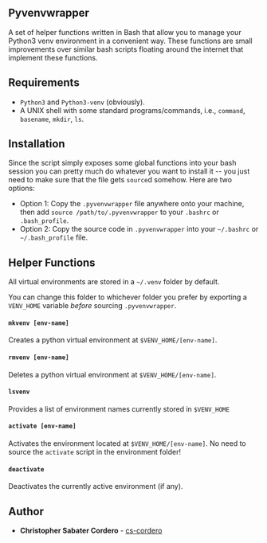 ## Pyvenvwrapper

A set of helper functions written in Bash that allow you to manage your Python3 venv environment in a convenient way.
These functions are small improvements over similar bash scripts floating around the internet that implement these functions.

## Requirements
* `Python3` and `Python3-venv` (obviously).
* A UNIX shell with some standard programs/commands, i.e., `command`, `basename`, `mkdir`, `ls`.

## Installation
Since the script simply exposes some global functions into your bash session you can pretty much do whatever you want to install it -- you just need to make sure that the file gets `source`d somehow.  Here are two options:
* Option 1:  Copy the `.pyvenvwrapper` file anywhere onto your machine, then add `source /path/to/.pyvenvwrapper` to your `.bashrc` or `.bash_profile`.
* Option 2:  Copy the source code in `.pyvenvwrapper` into your `~/.bashrc` or `~/.bash_profile` file.

## Helper Functions

All virtual environments are stored in a `~/.venv` folder by default.

You can change this folder to whichever folder you prefer by exporting a `VENV_HOME` variable _before_ sourcing `.pyvenvwrapper`.

#### `mkvenv [env-name]`
Creates a python virtual environment at `$VENV_HOME/[env-name]`.

#### `rmvenv [env-name]`
Deletes a python virtual environment at `$VENV_HOME/[env-name]`.

#### `lsvenv`
Provides a list of environment names currently stored in `$VENV_HOME`

#### `activate [env-name]`
Activates the environment located at `$VENV_HOME/[env-name]`.  No need to source the `activate` script in the environment folder!

#### `deactivate`
Deactivates the currently active environment (if any).

## Author

* **Christopher Sabater Cordero** - [cs-cordero](https://github.com/cs-cordero)
